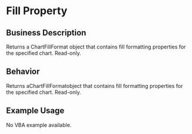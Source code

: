 # Fill Property

## Business Description
Returns a ChartFillFormat object that contains fill formatting properties for the specified chart. Read-only.

## Behavior
Returns aChartFillFormatobject that contains fill formatting properties for the specified chart. Read-only.

## Example Usage
No VBA example available.